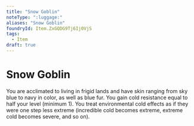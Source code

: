 ```yaml
---
title: "Snow Goblin"
noteType: ":luggage:"
aliases: "Snow Goblin"
foundryId: Item.ZxGQDG9Tj6Ij0VjS
tags:
  - Item
draft: true
---
```


# Snow Goblin

You are acclimated to living in frigid lands and have skin ranging from sky blue to navy in color, as well as blue fur. You gain cold resistance equal to half your level (minimum 1). You treat environmental cold effects as if they were one step less extreme (incredible cold becomes extreme, extreme cold becomes severe, and so on).
